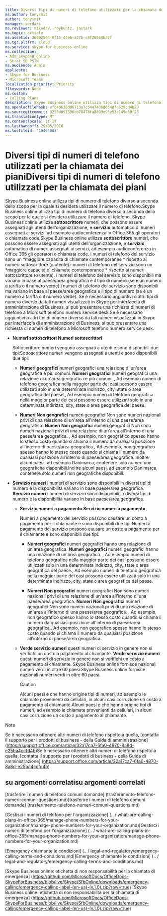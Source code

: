 ```yaml
---
title: Diversi tipi di numeri di telefono utilizzati per la chiamata dei piani
ms.author: tonysmit
author: tonysmit
manager: serdars
ms.reviewer: mikedav, roykuntz, jastark
ms.topic: article
ms.assetid: 26602564-0f15-44e6-a27b-c8f26668ba7f
ms.tgt.pltfrm: cloud
ms.service: skype-for-business-online
ms.collection:
- Adm_Skype4B_Online
- Strat_SB_PSTN
ms.audience: Admin
appliesto:
- Skype for Business
- Microsoft Teams
localization_priority: Priority
f1keywords: None
ms.custom:
- Calling Plans
description: Skype Business online utilizza tipi di numero di telefono diverso a seconda dello scopo per la quale si desidera utilizzare il numero di telefono.
ms.openlocfilehash: efc40630dd6713a7c5447436d654dfa629cd4b29
ms.sourcegitcommit: 3255d091396cb78478fa8899e98e53e149d89f28
ms.translationtype: MT
ms.contentlocale: it-IT
ms.lasthandoff: 29/05/2018
ms.locfileid: "19494003"
---
```

# <a name="different-kinds-of-phone-numbers-used-for-calling-plans"></a><span data-ttu-id="adeba-103">Diversi tipi di numeri di telefono utilizzati per la chiamata dei piani</span><span class="sxs-lookup"><span data-stu-id="adeba-103">Diversi tipi di numeri di telefono utilizzati per la chiamata dei piani</span></span>

<span data-ttu-id="adeba-104">Skype Business online utilizza tipi di numero di telefono diverso a seconda dello scopo per la quale si desidera utilizzare il numero di telefono.</span><span class="sxs-lookup"><span data-stu-id="adeba-104">Skype Business online utilizza tipi di numero di telefono diverso a seconda dello scopo per la quale si desidera utilizzare il numero di telefono.</span></span> <span data-ttu-id="adeba-105">Skype Business online utilizza **sottoscrittore** numeri, che possono essere assegnati agli utenti dell'organizzazione, e **servizio** automatico di numeri assegnati ai servizi, ad esempio audioconferenza in Office 365 gli operatori o chiamata code.</span><span class="sxs-lookup"><span data-stu-id="adeba-105">Skype Business online utilizza **sottoscrittore** numeri, che possono essere assegnati agli utenti dell'organizzazione, e **servizio** automatico di numeri assegnati ai servizi, ad esempio audioconferenza in Office 365 gli operatori o chiamata code.</span></span> <span data-ttu-id="adeba-106">i numeri di telefono del servizio sono un  *maggiore capacità di chiamate contemporanee * rispetto ai numeri sottoscrittore (o utente).</span><span class="sxs-lookup"><span data-stu-id="adeba-106">i numeri di telefono del servizio sono un  *maggiore capacità di chiamate contemporanee * rispetto ai numeri sottoscrittore (o utente).</span></span> <span data-ttu-id="adeba-107">i numeri di telefono del servizio sono disponibili ma variano in base al paese/area geografica e il tipo di numero (se è un numero a tariffa o il numero verde).</span><span class="sxs-lookup"><span data-stu-id="adeba-107">i numeri di telefono del servizio sono disponibili ma variano in base al paese/area geografica e il tipo di numero (se è un numero a tariffa o il numero verde).</span></span> <span data-ttu-id="adeba-108">Se è necessario aggiuntivi o altri tipi di numero diverso da tali numeri visualizzati in Skype per interfaccia di amministrazione di Business, si può presentare una richiesta di numeri di telefono a Microsoft telefono numero service desk.</span><span class="sxs-lookup"><span data-stu-id="adeba-108">Se è necessario aggiuntivi o altri tipi di numero diverso da tali numeri visualizzati in Skype per interfaccia di amministrazione di Business, si può presentare una richiesta di numeri di telefono a Microsoft telefono numero service desk.</span></span>
  
- <span data-ttu-id="adeba-109"> **Numeri sottoscrittori** </span><span class="sxs-lookup"><span data-stu-id="adeba-109"> **Numeri sottoscrittori** </span></span>
    
    <span data-ttu-id="adeba-110">Sottoscrittore numeri vengono assegnati a utenti e sono disponibili due tipi:</span><span class="sxs-lookup"><span data-stu-id="adeba-110">Sottoscrittore numeri vengono assegnati a utenti e sono disponibili due tipi:</span></span>
    
  - <span data-ttu-id="adeba-111"> **Numeri geografici** numeri geografici una relazione di un'area geografica e più comuni.</span><span class="sxs-lookup"><span data-stu-id="adeba-111"> **Numeri geografici** numeri geografici una relazione di un'area geografica e più comuni.</span></span> <span data-ttu-id="adeba-112">, Ad esempio numeri di telefono geografica nella maggior parte dei casi possono essere utilizzati solo in una determinata indirizzo, city, state o area geografica del paese.</span><span class="sxs-lookup"><span data-stu-id="adeba-112">, Ad esempio numeri di telefono geografica nella maggior parte dei casi possono essere utilizzati solo in una determinata indirizzo, city, state o area geografica del paese.</span></span>
    
  - <span data-ttu-id="adeba-113"> **Numeri Non geografici** numeri geografici Non sono numeri nazionali privi di una relazione di un'area all'interno di una paese/area geografica.</span><span class="sxs-lookup"><span data-stu-id="adeba-113"> **Numeri Non geografici** numeri geografici Non sono numeri nazionali privi di una relazione di un'area all'interno di una paese/area geografica.</span></span> <span data-ttu-id="adeba-114">, Ad esempio, non geografico spesso hanno lo stesso costo quando si chiama il numero da qualsiasi posizione all'interno di paese/area geografica.</span><span class="sxs-lookup"><span data-stu-id="adeba-114">, Ad esempio, non geografico spesso hanno lo stesso costo quando si chiama il numero da qualsiasi posizione all'interno di paese/area geografica.</span></span> <span data-ttu-id="adeba-115">Inoltre alcuni paesi, ad esempio Danimarca, contenere solo numeri non geografiche disponibili.</span><span class="sxs-lookup"><span data-stu-id="adeba-115">Inoltre alcuni paesi, ad esempio Danimarca, contenere solo numeri non geografiche disponibili.</span></span>
    
- <span data-ttu-id="adeba-116"> **Servizio numeri** i numeri di servizio sono disponibili in diversi tipi di numero e la disponibilità variano in base paese/area geografica.</span><span class="sxs-lookup"><span data-stu-id="adeba-116"> **Servizio numeri** i numeri di servizio sono disponibili in diversi tipi di numero e la disponibilità variano in base paese/area geografica.</span></span>
    
  - <span data-ttu-id="adeba-117"> **Servizio numeri a pagamento** </span><span class="sxs-lookup"><span data-stu-id="adeba-117"> **Servizio numeri a pagamento** </span></span>
    
    <span data-ttu-id="adeba-118">Numeri a pagamento del servizio possono causare un costo a pagamento per il chiamante e sono disponibili due tipi:</span><span class="sxs-lookup"><span data-stu-id="adeba-118">Numeri a pagamento del servizio possono causare un costo a pagamento per il chiamante e sono disponibili due tipi:</span></span>
    
      - <span data-ttu-id="adeba-119"> **Numeri geografici** numeri geografici hanno una relazione di un'area geografica.</span><span class="sxs-lookup"><span data-stu-id="adeba-119"> **Numeri geografici** numeri geografici hanno una relazione di un'area geografica.</span></span> <span data-ttu-id="adeba-120">, Ad esempio numeri di telefono geografica nella maggior parte dei casi possono essere utilizzati solo in una determinata indirizzo, city, state o area geografica del paese.</span><span class="sxs-lookup"><span data-stu-id="adeba-120">, Ad esempio numeri di telefono geografica nella maggior parte dei casi possono essere utilizzati solo in una determinata indirizzo, city, state o area geografica del paese.</span></span>
        
      - <span data-ttu-id="adeba-121"> **Numeri Non geografici** numeri geografici Non sono numeri nazionali privi di una relazione di un'area all'interno di una paese/area geografica.</span><span class="sxs-lookup"><span data-stu-id="adeba-121"> **Numeri Non geografici** numeri geografici Non sono numeri nazionali privi di una relazione di un'area all'interno di una paese/area geografica.</span></span> <span data-ttu-id="adeba-122">, Ad esempio, non geografico spesso hanno lo stesso costo quando si chiama il numero da qualsiasi posizione all'interno di paese/area geografica.</span><span class="sxs-lookup"><span data-stu-id="adeba-122">, Ad esempio, non geografico spesso hanno lo stesso costo quando si chiama il numero da qualsiasi posizione all'interno di paese/area geografica.</span></span>
    
  - <span data-ttu-id="adeba-123"> **Verde servizio numeri** questi numeri di servizio in genere non si verifichi un costo a pagamento al chiamante.</span><span class="sxs-lookup"><span data-stu-id="adeba-123"> **Verde servizio numeri** questi numeri di servizio in genere non si verifichi un costo a pagamento al chiamante.</span></span> <span data-ttu-id="adeba-124">Skype Business online fornisce nazionali numeri verdi in oltre 60 paesi.</span><span class="sxs-lookup"><span data-stu-id="adeba-124">Skype Business online fornisce nazionali numeri verdi in oltre 60 paesi.</span></span>
    
    > [!CAUTION]
    > <span data-ttu-id="adeba-125">Alcuni paesi e che hanno origine tipi di numeri, ad esempio le chiamate provenienti da cellulari, in alcuni casi corruzione un costo a pagamento al chiamante.</span><span class="sxs-lookup"><span data-stu-id="adeba-125">Alcuni paesi e che hanno origine tipi di numeri, ad esempio le chiamate provenienti da cellulari, in alcuni casi corruzione un costo a pagamento al chiamante.</span></span> 
  
> [!NOTE]
> <span data-ttu-id="adeba-126">Se è necessario ottenere altri numeri di telefono rispetto a quella, [contatta il supporto per i prodotti di business - della Guida di amministrazione] (https://support.office.com/article/32a17ca7-6fa0-4870-8a8d-e25ba4ccfd4b)</span><span class="sxs-lookup"><span data-stu-id="adeba-126">Se è necessario ottenere altri numeri di telefono rispetto a quella, [contatta il supporto per i prodotti di business - della Guida di amministrazione] (https://support.office.com/article/32a17ca7-6fa0-4870-8a8d-e25ba4ccfd4b)</span></span>

## <a name="related-topics"></a><span data-ttu-id="adeba-127">su argomenti correlati</span><span class="sxs-lookup"><span data-stu-id="adeba-127">su argomenti correlati</span></span>
<span data-ttu-id="adeba-128">[trasferire i numeri di telefono comuni domande] (trasferimento-telefono-numeri-comuni-questions.md)</span><span class="sxs-lookup"><span data-stu-id="adeba-128">[trasferire i numeri di telefono comuni domande] (trasferimento-telefono-numeri-comuni-questions.md)</span></span>

<span data-ttu-id="adeba-129">[Gestisci i numeri di telefono per l'organizzazione] (.. / what-are-calling-plans-in-office-365/manage-phone-numbers-for-your-organization/manage-phone-numbers-for-your-organization.md)</span><span class="sxs-lookup"><span data-stu-id="adeba-129">[Gestisci i numeri di telefono per l'organizzazione] (.. / what-are-calling-plans-in-office-365/manage-phone-numbers-for-your-organization/manage-phone-numbers-for-your-organization.md)</span></span>

<span data-ttu-id="adeba-130">[Emergency chiamante le condizioni] (.. / legal-and-regulatory/emergency-calling-terms-and-conditions.md)</span><span class="sxs-lookup"><span data-stu-id="adeba-130">[Emergency chiamante le condizioni] (.. / legal-and-regulatory/emergency-calling-terms-and-conditions.md)</span></span>

<span data-ttu-id="adeba-131">[Skype Business online: etichetta di non responsabilità per la chiamata di emergenza] (https://github.com/MicrosoftDocs/OfficeDocs-SkypeForBusiness/blob/live/Skype/SfbOnline/downloads/emergency-calling/emergency-calling-label-(en-us)-(v.1.0).zip?raw=true)  </span><span class="sxs-lookup"><span data-stu-id="adeba-131">[Skype Business online: etichetta di non responsabilità per la chiamata di emergenza] (https://github.com/MicrosoftDocs/OfficeDocs-SkypeForBusiness/blob/live/Skype/SfbOnline/downloads/emergency-calling/emergency-calling-label-(en-us)-(v.1.0).zip?raw=true)  </span></span>

  
 
